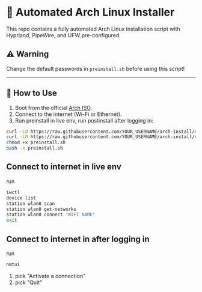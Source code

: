 # 🧪 Automated Arch Linux Installer

This repo contains a fully automated Arch Linux installation script with Hyprland, PipeWire, and UFW pre-configured.

## ⚠️ Warning

Change the default passwords in `preinstall.sh` before using this script!

---

## 🚀 How to Use

1. Boot from the official [Arch ISO](https://archlinux.org/download/).
2. Connect to the internet (Wi-Fi or Ethernet).
3. Run preinstall in live env, run postinstall after logging in:

```bash
curl -LO https://raw.githubusercontent.com/YOUR_USERNAME/arch-install/main/preinstall.sh
curl -LO https://raw.githubusercontent.com/YOUR_USERNAME/arch-install/main/postinstall.sh
chmod +x preinstall.sh
bash -x preinstall.sh
```

## Connect to internet in live env

run

```bash
iwctl
device list
station wlan0 scan
station wlan0 get-networks
station wlan0 connect "WIFI NAME"
exit
```

## Connect to internet in after logging in

run

```bash
nmtui
```

1. pick "Activate a connection"
2. pick "Quit"
